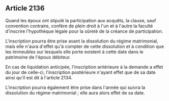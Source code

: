 Article 2136
----
Quand les époux ont stipulé la participation aux acquêts, la clause, sauf
convention contraire, confère de plein droit à l'un et à l'autre la faculté
d'inscrire l'hypothèque légale pour la sûreté de la créance de participation.

L'inscription pourra être prise avant la dissolution du régime matrimonial, mais
elle n'aura d'effet qu'à compter de cette dissolution et à condition que les
immeubles sur lesquels elle porte existent à cette date dans le patrimoine de
l'époux débiteur.

En cas de liquidation anticipée, l'inscription antérieure à la demande a effet
du jour de celle-ci, l'inscription postérieure n'ayant effet que de sa date
ainsi qu'il est dit à l'article 2134.

L'inscription pourra également être prise dans l'année qui suivra la dissolution
du régime matrimonial ; elle aura alors effet de sa date.
